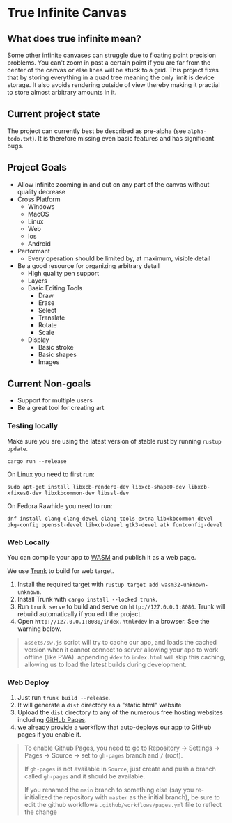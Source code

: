 # True Infinite Canvas

## What does true infinite mean?

Some other infinite canvases can struggle due to floating point precision problems. You can't zoom in past a certain point if you are far from the center of the canvas or else lines will be stuck to a grid. This project fixes that by storing everything in a quad tree meaning the only limit is device storage. It also avoids rendering outside of view thereby making it practial to store almost arbitrary amounts in it.

## Current project state

The project can currently best be described as pre-alpha (see `alpha-todo.txt`). It is therefore missing even basic features and has significant bugs.

## Project Goals
* Allow infinite zooming in and out on any part of the canvas without quality decrease
* Cross Platform
    * Windows
    * MacOS
    * Linux
    * Web
    * Ios
    * Android
* Performant
    * Every operation should be limited by, at maximum, visible detail
* Be a good resource for organizing arbitrary detail
    * High quality pen support
    * Layers
    * Basic Editing Tools
        * Draw
        * Erase
        * Select
        * Translate
        * Rotate
        * Scale
    * Display
        * Basic stroke
        * Basic shapes
        * Images

## Current Non-goals
* Support for multiple users
* Be a great tool for creating art


### Testing locally

Make sure you are using the latest version of stable rust by running `rustup update`.

`cargo run --release`

On Linux you need to first run:

`sudo apt-get install libxcb-render0-dev libxcb-shape0-dev libxcb-xfixes0-dev libxkbcommon-dev libssl-dev`

On Fedora Rawhide you need to run:

`dnf install clang clang-devel clang-tools-extra libxkbcommon-devel pkg-config openssl-devel libxcb-devel gtk3-devel atk fontconfig-devel`

### Web Locally

You can compile your app to [WASM](https://en.wikipedia.org/wiki/WebAssembly) and publish it as a web page.

We use [Trunk](https://trunkrs.dev/) to build for web target.
1. Install the required target with `rustup target add wasm32-unknown-unknown`.
2. Install Trunk with `cargo install --locked trunk`.
3. Run `trunk serve` to build and serve on `http://127.0.0.1:8080`. Trunk will rebuild automatically if you edit the project.
4. Open `http://127.0.0.1:8080/index.html#dev` in a browser. See the warning below.

> `assets/sw.js` script will try to cache our app, and loads the cached version when it cannot connect to server allowing your app to work offline (like PWA).
> appending `#dev` to `index.html` will skip this caching, allowing us to load the latest builds during development.

### Web Deploy
1. Just run `trunk build --release`.
2. It will generate a `dist` directory as a "static html" website
3. Upload the `dist` directory to any of the numerous free hosting websites including [GitHub Pages](https://docs.github.com/en/free-pro-team@latest/github/working-with-github-pages/configuring-a-publishing-source-for-your-github-pages-site).
4. we already provide a workflow that auto-deploys our app to GitHub pages if you enable it.
> To enable Github Pages, you need to go to Repository -> Settings -> Pages -> Source -> set to `gh-pages` branch and `/` (root).
>
> If `gh-pages` is not available in `Source`, just create and push a branch called `gh-pages` and it should be available.
>
> If you renamed the `main` branch to something else (say you re-initialized the repository with `master` as the initial branch), be sure to edit the github workflows `.github/workflows/pages.yml` file to reflect the change
